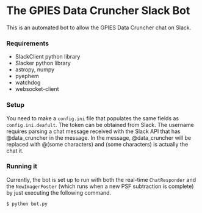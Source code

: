 # The GPIES Data Cruncher Slack Bot

This is an automated bot to allow the GPIES Data Cruncher chat on Slack.

### Requirements
  * SlackClient python library
  * Slacker python library
  * astropy, numpy
  * pyephem
  * watchdog
  * websocket-client

### Setup
You need to make a `config.ini` file that populates the same fields as `config.ini.deafult`. The token can be obtained from Slack. The username requires parsing a chat message received with the Slack API that has @data_cruncher in the message. In the message, @data_cruncher will be replaced with @(some characters) and (some characters) is actually the chat it.

### Running it
Currently, the bot is set up to run with both the real-time `ChatResponder` and the `NewImagerPoster` (which runs when a new PSF subtraction is complete) by just executing the following command.
```
$ python bot.py
```


